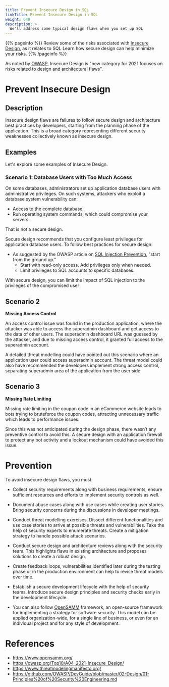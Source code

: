 ```yaml
---
title: Prevent Insecure Design in SQL
linkTitle: Prevent Insecure Design in SQL
weight: 640
description: >
  We'll address some typical design flaws when you set up SQL
---
```


{{% pageinfo %}}
Review some of the risks associated with [Insecure Design](https://owasp.org/Top10/A04_2021-Insecure_Design/),
as it relates to SQL Learn how secure design can help minimize your risks.
{{% /pageinfo %}}

As noted by [OWASP](/getting-started/glossary/#open-web-application-security-project-owasp),
Insecure Design is "new category for 2021 focuses on risks related to design and architectural flaws".

# Prevent Insecure Design # 

## Description

Insecure design flaws are failures to follow secure design and architecture best practices by developers,
starting from the planning phase of the application. This is a broad category representing different security
weaknesses collectively known as insecure design.

## Examples

Let's explore some examples of Insecure Design.

### Scenario 1: Database Users with Too Much Access

On some databases, administrators set up application database users with administrative privileges. On such systems, attackers who exploit a database system vulnerability can: 

- Access to the complete database.
- Run operating system commands, which could compromise your servers. 

That is not a secure design.

Secure design recommends that you configure least privileges for application database users. To follow best practices for secure design:

- As suggested by the OWASP article on [SQL Injection Prevention](https://cheatsheetseries.owasp.org/cheatsheets/SQL_Injection_Prevention_Cheat_Sheet.html#least-privilege), "start from the ground up."
  - Start with read-only access. Add privileges only when needed.
  - Limit privileges to SQL accounts to specific databases.

With secure design, you can limit the impact of SQL injection to the privileges of the compromised user 

## Scenario 2 ##

**Missing Access Control**

An access control issue was found in the production application, where the attacker was able to access the superadmin dashboard and get access to the data of other users. The superadmin dashboard URL was guessed by the attacker, and due to missing access control, it granted full access to the superadmin account. 

A detailed threat modelling could have pointed out this scenario where an application user could access superadmin account. The threat model could also have recommended the developers implement strong access control, separating superadmin area of the application from the user side. 

## Scenario 3 ##

**Missing Rate Limiting**

Missing rate limiting in the coupon code in an eCommerce website leads to bots trying to bruteforce the coupon codes, attracting unnecessary traffic which leads to performance issues. 

Since this was not anticipated during the design phase, there wasn’t any preventive control to avoid this. A secure design with an application firewall to protect any bot activity and a lockout mechanism could have avoided this issue.


# Prevention #

To avoid insecure design flaws, you must:

- Collect security requirements along with business requirements, ensure sufficient resources and efforts to implement security controls as well. 

- Document abuse cases along with use cases while creating user stories. Bring security concerns during the discussions in developer meetings.

- Conduct threat modelling exercises. Dissect different functionalities and use case stories to arrive at possible threats and vulnerabilities. Take the help of security experts to enumerate threats. Create a mitigation strategy to handle possible attack scenarios.

- Conduct secure design and architecture reviews along with the security team. This highlights flaws in existing architecture and proposes solutions to create a robust design. 

- Create feedback loops, vulnerabilities identified later during the testing phase or in the production environment can help to revise threat models over time. 

- Establish a secure development lifecycle with the help of security teams. Introduce secure design principles and security checks early in the development lifecycle. 

- You can also follow [OpenSAMM](https://www.opensamm.org/) framework, an open-source framework for implementing a strategy for software security. This model can be applied organization-wide, for a single line of business, or even for an individual project and for any style of development.



# References #

- https://www.opensamm.org/
- https://owasp.org/Top10/A04_2021-Insecure_Design/
- https://www.threatmodelingmanifesto.org/
- https://github.com/OWASP/DevGuide/blob/master/02-Design/01-Principles%20of%20Security%20Engineering.md

